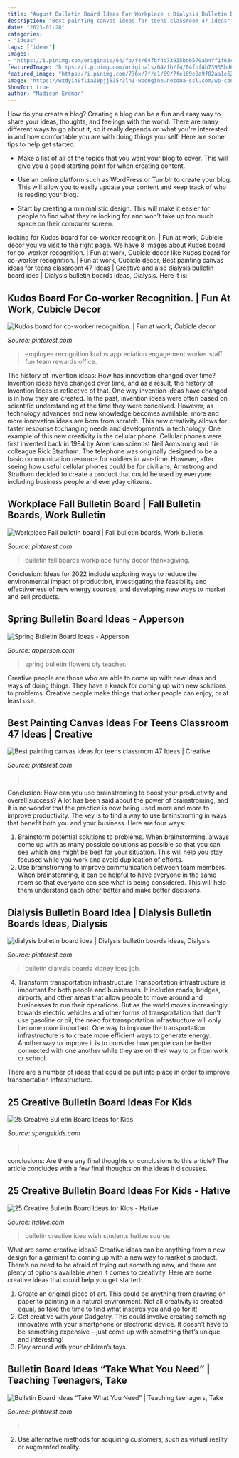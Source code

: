 ```yaml
---
title: "August Bulletin Board Ideas For Workplace : Dialysis Bulletin Board Idea"
description: "Best painting canvas ideas for teens classroom 47 ideas"
date: "2023-01-28"
categories:
- "ideas"
tags: ["ideas"]
images:
- "https://i.pinimg.com/originals/64/fb/f4/64fbf4b73935bd6579ab4ff1f63c6b1e.jpg"
featuredImage: "https://i.pinimg.com/originals/64/fb/f4/64fbf4b73935bd6579ab4ff1f63c6b1e.jpg"
featured_image: "https://i.pinimg.com/736x/7f/e1/69/7fe169e8a9f02aa1e62eddc49f51232b.jpg"
image: "https://wzdyi40flia20pjj535r3lh1-wpengine.netdna-ssl.com/wp-content/uploads/2016/03/Flowers-331x700.jpg"
ShowToc: true
author: "Madison Erdman"
---
```



How do you create a blog?
Creating a blog can be a fun and easy way to share your ideas, thoughts, and feelings with the world. There are many different ways to go about it, so it really depends on what you're interested in and how comfortable you are with doing things yourself. Here are some tips to help get started: 
- Make a list of all of the topics that you want your blog to cover. This will give you a good starting point for when creating content.

- Use an online platform such as WordPress or Tumblr to create your blog. This will allow you to easily update your content and keep track of who is reading your blog.

- Start by creating a minimalistic design. This will make it easier for people to find what they're looking for and won't take up too much space on their computer screen.

	

		
looking for Kudos board for co-worker recognition. | Fun at work, Cubicle decor you've visit to the right page. We have 8 Images about Kudos board for co-worker recognition. | Fun at work, Cubicle decor like Kudos board for co-worker recognition. | Fun at work, Cubicle decor, Best painting canvas ideas for teens classroom 47 Ideas | Creative and also dialysis bulletin board idea | Dialysis bulletin boards ideas, Dialysis. Here it is:
		
    
## Kudos Board For Co-worker Recognition. | Fun At Work, Cubicle Decor

<img loading=lazy src="https://i.pinimg.com/736x/9b/20/d0/9b20d00dcaa9ac9398709e76efc3e31a--engagement-ideas-employee-engagement.jpg" onerror="this.onerror=null;this.src='https://tse2.mm.bing.net/th?id=OIP.BIBJYXP5iBDEFJIiTRWUjgHaFj&amp;pid=15.1';" alt="Kudos board for co-worker recognition. | Fun at work, Cubicle decor">

_Source: pinterest.com_

>employee recognition kudos appreciation engagement worker staff fun team rewards office. 

	

The history of invention ideas: How has innovation changed over time?
Invention ideas have changed over time, and as a result, the history of Invention Ideas is reflective of that. One way invention ideas have changed is in how they are created.  In the past, invention ideas were often based on scientific understanding at the time they were conceived. However, as technology advances and new knowledge becomes available, more and more innovation ideas are born from scratch. This new creativity allows for faster response tochanging needs and developments in technology.
One example of this new creativity is the cellular phone. Cellular phones were first invented back in 1984 by American scientist Neil Armstrong and his colleague Rick Stratham. The telephone was originally designed to be a basic communication resource for soldiers in war-time. However, after seeing how useful cellular phones could be for civilians, Armstrong and Stratham decided to create a product that could be used by everyone including business people and everyday citizens.

    
## Workplace Fall Bulletin Board | Fall Bulletin Boards, Work Bulletin

<img loading=lazy src="https://i.pinimg.com/originals/64/fb/f4/64fbf4b73935bd6579ab4ff1f63c6b1e.jpg" onerror="this.onerror=null;this.src='https://tse2.mm.bing.net/th?id=OIP.S3MFsd7QM6kPzj9AAKtlogHaFj&amp;pid=15.1';" alt="Workplace Fall bulletin board | Fall bulletin boards, Work bulletin">

_Source: pinterest.com_

>bulletin fall boards workplace funny decor thanksgiving. 

	

Conclusion:
Ideas for 2022 include exploring ways to reduce the environmental impact of production, investigating the feasibility and effectiveness of new energy sources, and developing new ways to market and sell products.

    
## Spring Bulletin Board Ideas - Apperson

<img loading=lazy src="https://wzdyi40flia20pjj535r3lh1-wpengine.netdna-ssl.com/wp-content/uploads/2016/03/Flowers-331x700.jpg" onerror="this.onerror=null;this.src='https://tse2.mm.bing.net/th?id=OIP.Sk1KrnhjtrN1MJPbCpzuuQHaPq&amp;pid=15.1';" alt="Spring Bulletin Board Ideas - Apperson">

_Source: apperson.com_

>spring bulletin flowers diy teacher. 

	

Creative people are those who are able to come up with new ideas and ways of doing things. They have a knack for coming up with new solutions to problems. Creative people make things that other people can enjoy, or at least use.

    
## Best Painting Canvas Ideas For Teens Classroom 47 Ideas | Creative

<img loading=lazy src="https://i.pinimg.com/736x/b9/83/42/b9834237e65c5362b75c07bee98bb9e9.jpg" onerror="this.onerror=null;this.src='https://tse1.mm.bing.net/th?id=OIP.Qqo3ngGeqaalFKs58DQxfQAAAA&amp;pid=15.1';" alt="Best painting canvas ideas for teens classroom 47 Ideas | Creative">

_Source: pinterest.com_

>. 

	

Conclusion: How can you use brainstroming to boost your productivity and overall success?
A lot has been said about the power of brainstroming, and it is no wonder that the practice is now being used more and more to improve productivity. The key is to find a way to use brainstroming in ways that benefit both you and your business. Here are four ways: 
1. Brainstorm potential solutions to problems. When brainstorming, always come up with as many possible solutions as possible so that you can see which one might be best for your situation. This will help you stay focused while you work and avoid duplication of efforts. 
2. Use brainstroming to improve communication between team members. When brainstorming, it can be helpful to have everyone in the same room so that everyone can see what is being considered. This will help them understand each other better and make better decisions. 

    
## Dialysis Bulletin Board Idea | Dialysis Bulletin Boards Ideas, Dialysis

<img loading=lazy src="https://i.pinimg.com/736x/7f/e1/69/7fe169e8a9f02aa1e62eddc49f51232b.jpg" onerror="this.onerror=null;this.src='https://tse2.mm.bing.net/th?id=OIP.XnjhPQG-TSLKjRdIvuFPrwHaNK&amp;pid=15.1';" alt="dialysis bulletin board idea | Dialysis bulletin boards ideas, Dialysis">

_Source: pinterest.com_

>bulletin dialysis boards kidney idea job. 

	

4) Transform transportation infrastructure
Transportation infrastructure is important for both people and businesses. It includes roads, bridges, airports, and other areas that allow people to move around and businesses to run their operations. But as the world moves increasingly towards electric vehicles and other forms of transportation that don't use gasoline or oil, the need for transportation infrastructure will only become more important. 
One way to improve the transportation infrastructure is to create more efficient ways to generate energy. Another way to improve it is to consider how people can be better connected with one another while they are on their way to or from work or school. 

There are a number of ideas that could be put into place in order to improve transportation infrastructure.

    
## 25 Creative Bulletin Board Ideas For Kids

<img loading=lazy src="https://spongekids.com/wp-content/uploads/2015/09/1-candy-themed-bulletin-board.jpg" onerror="this.onerror=null;this.src='https://tse4.mm.bing.net/th?id=OIP.LTxokux8TIDi1t3sR5_HtwHaMT&amp;pid=15.1';" alt="25 Creative Bulletin Board Ideas for Kids">

_Source: spongekids.com_

>. 

	

conclusions: Are there any final thoughts or conclusions to this article?
The article concludes with a few final thoughts on the ideas it discusses.

    
## 25 Creative Bulletin Board Ideas For Kids - Hative

<img loading=lazy src="https://hative.com/wp-content/uploads/2014/06/bulletin-board-ideas/9-be-bulletin-board-idea.jpg" onerror="this.onerror=null;this.src='https://tse2.mm.bing.net/th?id=OIP.B3Z7aiegL2JUzCZ7x-laRQAAAA&amp;pid=15.1';" alt="25 Creative Bulletin Board Ideas for Kids - Hative">

_Source: hative.com_

>bulletin creative idea wish students hative source. 

	

What are some creative ideas?
Creative ideas can be anything from a new design for a garment to coming up with a new way to market a product. There’s no need to be afraid of trying out something new, and there are plenty of options available when it comes to creativity. Here are some creative ideas that could help you get started: 
1. Create an original piece of art. This could be anything from drawing on paper to painting in a natural environment. Not all creativity is created equal, so take the time to find what inspires you and go for it! 
2. Get creative with your Gadgetry. This could involve creating something innovative with your smartphone or electronic device. It doesn’t have to be something expensive – just come up with something that’s unique and interesting! 
3. Play around with your children’s toys.

    
## Bulletin Board Ideas “Take What You Need” | Teaching Teenagers, Take

<img loading=lazy src="https://i.pinimg.com/736x/fc/ba/ad/fcbaad06bf00fdb367a8ffb0c88d33a5.jpg" onerror="this.onerror=null;this.src='https://tse4.mm.bing.net/th?id=OIP.vM8Puo_eRfKdSHRY_yEqygHaFj&amp;pid=15.1';" alt="Bulletin Board Ideas “Take What You Need” | Teaching teenagers, Take">

_Source: pinterest.com_

>. 

	

2. Use alternative methods for acquiring customers, such as virtual reality or augmented reality.

